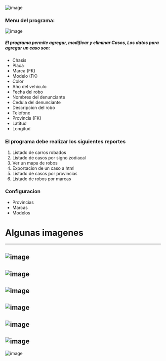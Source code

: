 ![image](https://user-images.githubusercontent.com/74669208/164946057-f97cb3ab-35fc-45d7-ab20-1fe2f07ee7f5.png)


### Menu del programa:
![image](https://user-images.githubusercontent.com/74669208/164946070-a0c724bc-aeec-46e1-91ab-d0a5da2b0985.png)

##### El programa permite agregar, modificar y eliminar Casos, Los datos para agregar un caso son: 
- Chasis
- Placa
- Marca (FK)
- Modelo (FK)
- Color
- Año del vehiculo
- Fecha del robo
- Nombres del denunciante
- Cedula del denunciante
- Descripcion del robo
- Telefono
- Provincia (FK)
- Latitud
- Longitud

### El programa debe realizar los siguientes reportes
1. Listado de carros robados
1. Listado de casos por signo zodiacal
1. Ver un mapa de robos
1. Exportacion de un caso a html
1. Listado de casos por provincias
1. Listado de robos por marcas

### Configuracion
- Provincias
- Marcas
- Modelos

# Algunas imagenes

------------
![image](https://user-images.githubusercontent.com/74669208/164946486-8ad02304-e058-45be-ad7c-6971119531dc.png)
------------
![image](https://user-images.githubusercontent.com/74669208/164946503-0e72e318-4b03-432f-b7a4-d8cbaafc1f39.png)
------------
![image](https://user-images.githubusercontent.com/74669208/164946509-980b2ab3-f0e2-4325-ba64-0cb51709a6ea.png)
------------
![image](https://user-images.githubusercontent.com/74669208/164946524-7cbf181b-9fc5-4731-b663-871758fcb756.png)
------------
![image](https://user-images.githubusercontent.com/74669208/164946408-d986c469-a19a-4bad-8b50-986e4536aad4.png)
------------
![image](https://user-images.githubusercontent.com/74669208/164946427-e8926f83-8049-4528-a0d3-3c59e5cedac3.png)
------------
![image](https://user-images.githubusercontent.com/74669208/164946418-8f34d217-891e-4918-8cb6-c51927f76ec3.png)
